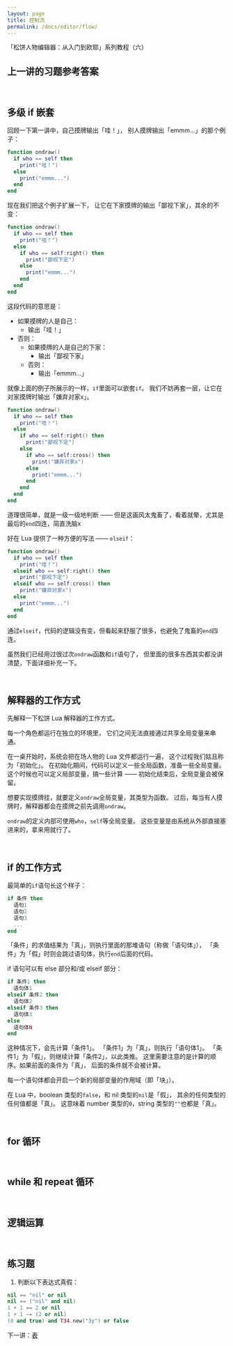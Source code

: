 ```yaml
---
layout: page
title: 控制流
permalink: /docs/editor/flow/
---
```


「松饼人物编辑器：从入门到欧耶」系列教程（六）

## 上一讲的习题参考答案

<br />

## 多级 if 嵌套

回顾一下第一讲中，自己摸牌输出「哇！」，
别人摸牌输出「emmm...」的那个例子：

```lua
function ondraw()
  if who == self then
    print("哇！")
  else
    print("emmm...")
  end
end
```

现在我们把这个例子扩展一下，
让它在下家摸牌的输出「鄙视下家」，其余的不变：

```lua
function ondraw()
  if who == self then
    print("哇！")
  else
    if who == self:right() then
      print("鄙视下定")
    else
      print("emmm...")
    end
  end
end
```
这段代码的意思是：

- 如果摸牌的人是自己：
    - 输出「哇！」
- 否则：
    - 如果摸牌的人是自己的下家：
        - 输出「鄙视下家」
    - 否则：
        - 输出「emmm...」

就像上面的例子所展示的一样，`if`里面可以嵌套`if`。
我们不妨再套一层，让它在对家摸牌时输出「嫌弃对家x」。

```lua
function ondraw()
  if who == self then
    print("哇！")
  else
    if who == self:right() then
      print("鄙视下定")
    else
      if who == self:cross() then
        print("嫌弃对家x")
      else
        print("emmm...")
      end
    end
  end
end
```

道理很简单，就是一级一级地判断 ——
但是这画风太鬼畜了，看着就晕，尤其是最后的`end`四连，简直洗脑x

好在 Lua 提供了一种方便的写法 —— `elseif`：

```lua
function ondraw()
  if who == self then
    print("哇！")
  elseif who == self:right() then
    print("鄙视下定")
  elseif who == self:cross() then
    print("嫌弃对家x")
  else
    print("emmm...")
  end
end
```

通过`elseif`，代码的逻辑没有变，但看起来舒服了很多，也避免了鬼畜的`end`四连。

虽然我们已经用过很过次`ondraw`函数和`if`语句了，
但里面的很多东西其实都没讲清楚，下面详细补充一下。

<br />

## 解释器的工作方式

先解释一下松饼 Lua 解释器的工作方式。

每一个角色都运行在独立的环境里，
它们之间无法直接通过共享全局变量来串通。

在一桌开始时，系统会把在场人物的 Lua 文件都运行一遍，
这个过程我们姑且称为「初始化」。
在初始化期间，代码可以定义一些全局函数，准备一些全局变量。
这个时候也可以定义局部变量，搞一些计算 ——
初始化结束后，全局变量会被保留。

想要实现摸牌挂，就要定义`ondraw`全局变量，其类型为函数。
过后，每当有人摸牌时，解释器都会在摸牌之前先调用`ondraw`。

`ondraw`的定义内部可使用`who`，`self`等全局变量。
这些变量是由系统从外部直接塞进来的，拿来用就行了。

<br />

## if 的工作方式

最简单的`if`语句长这个样子：

```lua
if 条件 then
  语句1
  语句2
  语句3
  ...
end
```

「条件」的求值结果为「真」，则执行里面的那堆语句（称做「语句体」），
「条件」为「假」时则会跳过语句体，执行`end`后面的代码。

if 语句可以有 else 部分和/或 elseif 部分：

```lua
if 条件1 then
  语句体1
elseif 条件2 then
  语句体2
elseif 条件3 then
  语句体3
else
  语句体N
end
```

这种情况下，会先计算「条件1」。
「条件1」为「真」，则执行「语句体1」。
「条件1」为「假」，则继续计算「条件2」，以此类推。
这里需要注意的是计算的顺序。如果前面的条件为「真」，
后面的条件就不会被计算。

每一个语句体都会开启一个新的局部变量的作用域（即「块」）。

在 Lua 中，boolean 类型的`false`，和 nil 类型的`nil`是「假」，
其余的任何类型的任何值都是「真」。
这意味着 number 类型的`0`，string 类型的`""`也都是「真」。

<br />

## for 循环

<br />

## while 和 repeat 循环

<br />

## 逻辑运算

<br />

## 练习题

1) 判断以下表达式真假：
```lua
nil == "nil" or nil
nil == ("nil" and nil)
1 + 1 == 2 or nil
1 + 1 ~= (2 or nil)
(0 and true) and T34.new("3y") or false
```

下一讲：[表](/docs/editor/table/)


